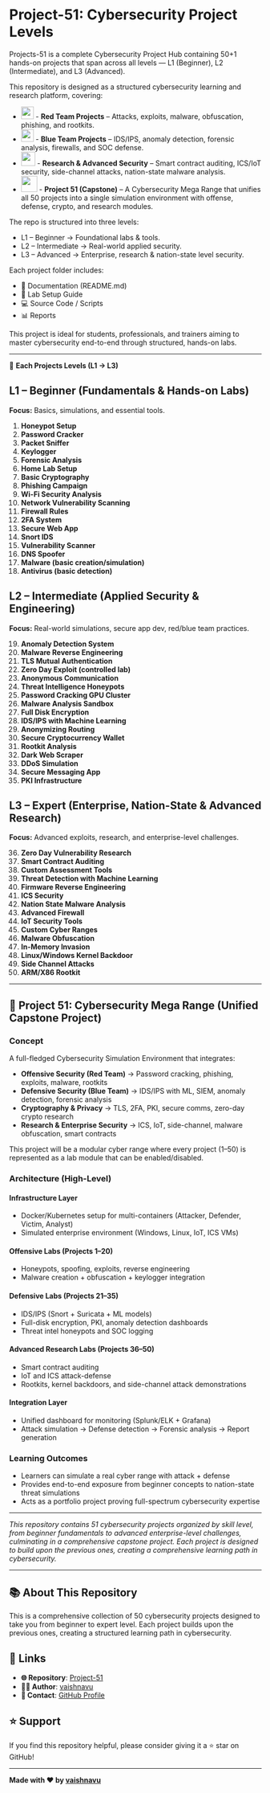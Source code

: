 # Project-51: Cybersecurity Project Levels

Projects-51 is a complete Cybersecurity Project Hub containing 50+1 hands-on projects that span across all levels — L1 (Beginner), L2 (Intermediate), and L3 (Advanced).

This repository is designed as a structured cybersecurity learning and research platform, covering:

-   <img src="https://github.com/user-attachments/assets/c4ad6f4f-adc4-4d15-a3b8-743bdd9d6154" width="25"> - **Red Team Projects** – Attacks, exploits, malware, obfuscation, phishing, and rootkits.
-   <img src="https://github.com/user-attachments/assets/cf627a62-5cc6-4178-b442-2f30ec04fbb0" width="25"> - **Blue Team Projects** – IDS/IPS, anomaly detection, forensic analysis, firewalls, and SOC defense.
-   <img src="https://github.com/user-attachments/assets/4421ada1-1344-4b40-8a31-9dd092338eaa" width="28"> -  **Research & Advanced Security** – Smart contract auditing, ICS/IoT security, side-channel attacks, nation-state malware analysis.
-   <img src="https://github.com/user-attachments/assets/ce0ab149-70f4-4baf-bfa9-19c81b6a5785" width="32"> -  **Project 51 (Capstone)** – A Cybersecurity Mega Range that unifies all 50 projects into a single simulation environment with offense, defense, crypto, and research modules.

The repo is structured into three levels:

-   L1 – Beginner → Foundational labs & tools.
-   L2 – Intermediate → Real-world applied security.
-   L3 – Advanced → Enterprise, research & nation-state level security.

Each project folder includes:

-   📖 Documentation (README.md)
-   🧪 Lab Setup Guide
-   💻 Source Code / Scripts
-   📊 Reports

This project is ideal for students, professionals, and trainers aiming to master cybersecurity end-to-end through structured, hands-on labs.

---

🔰 **Each Projects Levels (L1 → L3)**

## L1 – Beginner (Fundamentals & Hands-on Labs)
**Focus:** Basics, simulations, and essential tools.

1. **Honeypot Setup**
2. **Password Cracker**
3. **Packet Sniffer**
4. **Keylogger**
5. **Forensic Analysis**
6. **Home Lab Setup**
7. **Basic Cryptography**
8. **Phishing Campaign**
9. **Wi-Fi Security Analysis**
10. **Network Vulnerability Scanning**
11. **Firewall Rules**
12. **2FA System**
13. **Secure Web App**
14. **Snort IDS**
15. **Vulnerability Scanner**
16. **DNS Spoofer**
17. **Malware (basic creation/simulation)**
18. **Antivirus (basic detection)**

## L2 – Intermediate (Applied Security & Engineering)
**Focus:** Real-world simulations, secure app dev, red/blue team practices.

19. **Anomaly Detection System**
20. **Malware Reverse Engineering**
21. **TLS Mutual Authentication**
22. **Zero Day Exploit (controlled lab)**
23. **Anonymous Communication**
24. **Threat Intelligence Honeypots**
25. **Password Cracking GPU Cluster**
26. **Malware Analysis Sandbox**
27. **Full Disk Encryption**
28. **IDS/IPS with Machine Learning**
29. **Anonymizing Routing**
30. **Secure Cryptocurrency Wallet**
31. **Rootkit Analysis**
32. **Dark Web Scraper**
33. **DDoS Simulation**
34. **Secure Messaging App**
35. **PKI Infrastructure**

## L3 – Expert (Enterprise, Nation-State & Advanced Research)
**Focus:** Advanced exploits, research, and enterprise-level challenges.

36. **Zero Day Vulnerability Research**
37. **Smart Contract Auditing**
38. **Custom Assessment Tools**
39. **Threat Detection with Machine Learning**
40. **Firmware Reverse Engineering**
41. **ICS Security**
42. **Nation State Malware Analysis**
43. **Advanced Firewall**
44. **IoT Security Tools**
45. **Custom Cyber Ranges**
46. **Malware Obfuscation**
47. **In-Memory Invasion**
48. **Linux/Windows Kernel Backdoor**
49. **Side Channel Attacks**
50. **ARM/X86 Rootkit**

---

## 🚀 **Project 51: Cybersecurity Mega Range (Unified Capstone Project)**

### **Concept**

A full-fledged Cybersecurity Simulation Environment that integrates:

- **Offensive Security (Red Team)** → Password cracking, phishing, exploits, malware, rootkits
- **Defensive Security (Blue Team)** → IDS/IPS with ML, SIEM, anomaly detection, forensic analysis
- **Cryptography & Privacy** → TLS, 2FA, PKI, secure comms, zero-day crypto research
- **Research & Enterprise Security** → ICS, IoT, side-channel, malware obfuscation, smart contracts

This project will be a modular cyber range where every project (1–50) is represented as a lab module that can be enabled/disabled.

### **Architecture (High-Level)**

#### **Infrastructure Layer**
- Docker/Kubernetes setup for multi-containers (Attacker, Defender, Victim, Analyst)
- Simulated enterprise environment (Windows, Linux, IoT, ICS VMs)

#### **Offensive Labs (Projects 1–20)**
- Honeypots, spoofing, exploits, reverse engineering
- Malware creation + obfuscation + keylogger integration

#### **Defensive Labs (Projects 21–35)**
- IDS/IPS (Snort + Suricata + ML models)
- Full-disk encryption, PKI, anomaly detection dashboards
- Threat intel honeypots and SOC logging

#### **Advanced Research Labs (Projects 36–50)**
- Smart contract auditing
- IoT and ICS attack-defense
- Rootkits, kernel backdoors, and side-channel attack demonstrations

#### **Integration Layer**
- Unified dashboard for monitoring (Splunk/ELK + Grafana)
- Attack simulation → Defense detection → Forensic analysis → Report generation

### **Learning Outcomes**
- Learners can simulate a real cyber range with attack + defense
- Provides end-to-end exposure from beginner concepts to nation-state threat simulations
- Acts as a portfolio project proving full-spectrum cybersecurity expertise

---

*This repository contains 51 cybersecurity projects organized by skill level, from beginner fundamentals to advanced enterprise-level challenges, culminating in a comprehensive capstone project. Each project is designed to build upon the previous ones, creating a comprehensive learning path in cybersecurity.*

---

## 📚 **About This Repository**

This is a comprehensive collection of 50 cybersecurity projects designed to take you from beginner to expert level. Each project builds upon the previous ones, creating a structured learning path in cybersecurity.

## 🔗 **Links**

- **🌐 Repository**: [Project-51](https://github.com/vaishnavucv/Projects-51)
- **👨‍💻 Author**: [vaishnavu](https://github.com/vaishnavucv)
- **📧 Contact**: [GitHub Profile](https://www.linkedin.com/in/vaishnavucv/)

## ⭐ **Support**

If you find this repository helpful, please consider giving it a ⭐ star on GitHub!

---

**Made with ❤️ by [vaishnavu](https://www.linkedin.com/in/vaishnavucv/)**
